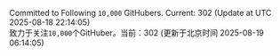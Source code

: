 Committed to Following `10,000` GitHubers. Current: <!-- FOLLOWING_COUNT -->302<!-- FOLLOWING_COUNT --> (Update at UTC <!-- LAST_UPDATED -->2025-08-18 22:14:05<!-- LAST_UPDATED -->)<br>
致力于关注`10,000`个GitHuber。当前：<!-- FOLLOWING_COUNT -->302<!-- FOLLOWING_COUNT --> (更新于北京时间 <!-- LAST_UPDATED_CST -->2025-08-19 06:14:05<!-- LAST_UPDATED_CST -->)
